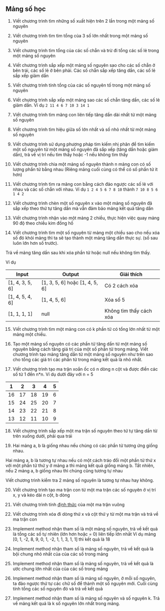 ## Mảng số học

1. Viết chương trình tìm những số xuất hiện trên 2 lần trong một mảng số nguyên

2. Viết chương trình tìm tìm tổng của 3 số lớn nhất trong một mảng số nguyên

3. Viết chương trình tìm tổng của các số chẵn và trừ đi tổng các số lẻ trong một mảng số nguyên

4. Viết chương trình sắp xếp một mảng số nguyên sao cho các số chẵn ở bên trái, các số lẻ ở bên phải. Các số chẵn sắp xếp tăng dần, các số lẻ sắp xếp giảm dần

5. Viết chương trình tính tổng của các số nguyên tố trong một mảng số nguyên

6. Viết chương trình sắp xếp một mảng sao các số chẵn tăng dần, các số lẻ giảm dần. Ví dụ `2 11 4 6 7 10 3 14 1`

7. Viết chương trình tìm mãng con liên tiếp tăng dần dài nhất từ một mảng số nguyên

8. Viết chương trình tìm hiệu giữa số lớn nhất và số nhỏ nhất từ một mảng số nguyên

9. Viết chương trình sử dụng phương pháp tìm kiếm nhị phân để tìm kiếm một số nguyên từ một mảng số nguyên đã sắp xếp (tăng dần hoặc giảm dần), trả về vị trí nếu tìm thấy hoặc -1 nếu không tìm thấy

10. Viết chương trình chia một mảng số nguyên thành n mảng con có số lượng phần tử bằng nhau (Riêng mảng cuối cùng có thể có số phần tử ít hơn)

11. Viết chương trình tìm ra mãng con bằng cách đảo ngược các số lẻ với nhau và các số chẵn với nhau. Ví dụ `1 2 4 5 6 7 8 10` thành `7 10 8 5 6 1 4 2`

12. Viết chương trình chèn một số nguyên x vào một mảng số nguyên đã sắp xếp theo thứ tự tăng dần mà vẫn đảm bảo mảng kết quả tăng dần

13. Viết chương trình nhận vào một mảng 2 chiều, thực hiện việc quay mảng 90 độ theo chiều kim đồng hồ

14. Viết chương trình tìm một số nguyên từ mảng một chiều sao cho nếu xóa số đó khỏi mảng thì ta sẽ tạo thành một mảng tăng dần thực sự. (số sau luôn lớn hơn số trước). 

Trả về mảng tăng dần sau khi xóa phần tử hoặc null nếu không tìm thấy.

Ví dụ

| Input  | Output | Giải thích |
|----|---|---|
| [1, 4, 3, 5, 6] | [1, 3, 5, 6] hoặc [1, 4, 5, 6]| Có 2 cách xóa |
| [1, 4, 5, 4, 6] | [1, 4, 5, 6] | Xóa số 5 |
| [1, 1, 1, 1] | null | Không tìm thấy cách xóa |

15. Viết chương trình tìm một mảng con có k phần tử có tổng lớn nhất từ một mảng một chiều.

16. Tạo một mảng số nguyên có các phần tử tăng dần từ một mảng số nguyên bằng cách tăng giá trị của một số phần tử trong mảng. Viết chương trình tạo mảng tăng dần từ một mảng số nguyên như trên sao cho tổng các giá tri các phần tử trong mảng kết quả là nhỏ nhất.

17. Viết chương trình tạo ma trận xoắn ốc có n dòng n cột và được điền các số từ 1 đến n*n. Ví dụ dưới đây với n = 5

| 1  | 2  | 3  | 4  | 5 |
|----|----|----|----|---|
| 16 | 17 | 18 | 19 | 6 |
| 15 | 24 | 25 | 20 | 7 |
| 14 | 23 | 22 | 21 | 8 |
| 13 | 12 | 11 | 10 | 9 |

18. Viết chương trình sắp xếp một ma trận số nguyên theo tứ tự tăng dần từ trên xuống dưới, phải qua trái

19. Hai mảng a, b là giống nhau nếu chúng có các phần tử tương ứng giống nhau.

Hai mảng a, b là tương tự nhau nếu có một cách tráo đổi một phần tử thứ x với một phần tử thứ y ở mảng a thì mảng kết quả giống mảng b. Tất nhiên, nếu 2 mảng a, b giống nhau thì chúng cũng tương tự nhau

Viết chương trình kiểm tra 2 mảng số nguyên là tương tự nhau hay không.

20. Viết chương trình tạo ma trận con từ một ma trận các số nguyên ở vị trí x, y và kéo dài n cột, b dòng

21. Viết chương trình tính [định thức](https://vi.wikipedia.org/wiki/%C4%90%E1%BB%8Bnh_th%E1%BB%A9c) của một ma trận vuông

22. Viết chương trình xóa đi dòng thứ x và cột thứ y từ một ma trận và trả về ma trận con

23. Implement method nhận tham số là một mảng số nguyên, trả về kết quả là tổng các số tự nhiên (lớn hơn hoặc = 0) liên tiếp lớn nhất
    Ví dụ mảng [0, 1, -2, 8, 9, 0, 1, -2, 1, 1, 3, 1, 1] thì kết quả là 18

24. Implement method nhận tham số là mảng số nguyên, trả về kết quả là bội chung nhỏ nhất của của các số trong mảng

25. Implement method nhận tham số là mảng số nguyên, trả về kết quả là ước chung lớn nhất của của các số trong mảng

26. Implement method nhận tham số là mảng số nguyên, ở mỗi số nguyên, ta đảo ngược thứ tự các chữ số để thành một số nguyên mới. Cuối cùng tính tổng các số nguyên đó và trả về kết quả

27. Implement method nhận tham số là mảng số nguyên và số nguyên k. Trả về mảng kết quả là k số nguyên lớn nhất trong mảng.
